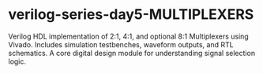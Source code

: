 # verilog-series-day5-MULTIPLEXERS
Verilog HDL implementation of 2:1, 4:1, and optional 8:1 Multiplexers using Vivado. Includes simulation testbenches, waveform outputs, and RTL schematics. A core digital design module for understanding signal selection logic.
